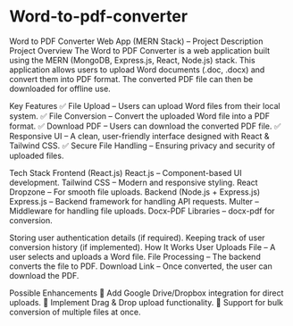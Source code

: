 # Word-to-pdf-converter
Word to PDF Converter Web App (MERN Stack) – Project Description
Project Overview
The Word to PDF Converter is a web application built using the MERN (MongoDB, Express.js, React, Node.js) stack. This application allows users to upload Word documents (.doc, .docx) and convert them into PDF format. The converted PDF file can then be downloaded for offline use.

Key Features
✅ File Upload – Users can upload Word files from their local system.
✅ File Conversion – Convert the uploaded Word file into a PDF format.
✅ Download PDF – Users can download the converted PDF file.
✅ Responsive UI – A clean, user-friendly interface designed with React & Tailwind CSS.
✅ Secure File Handling – Ensuring privacy and security of uploaded files.

Tech Stack
Frontend (React.js)
React.js – Component-based UI development.
Tailwind CSS – Modern and responsive styling.
React Dropzone – For smooth file uploads.
Backend (Node.js + Express.js)
Express.js – Backend framework for handling API requests.
Multer – Middleware for handling file uploads.
Docx-PDF Libraries – docx-pdf for conversion.

Storing user authentication details (if required).
Keeping track of user conversion history (if implemented).
How It Works
User Uploads File – A user selects and uploads a Word file.
File Processing – The backend converts the file to PDF.
Download Link – Once converted, the user can download the PDF.


Possible Enhancements
🔹 Add Google Drive/Dropbox integration for direct uploads.
🔹 Implement Drag & Drop upload functionality.
🔹 Support for bulk conversion of multiple files at once.
